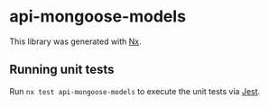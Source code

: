 # api-mongoose-models

This library was generated with [Nx](https://nx.dev).

## Running unit tests

Run `nx test api-mongoose-models` to execute the unit tests via [Jest](https://jestjs.io).
